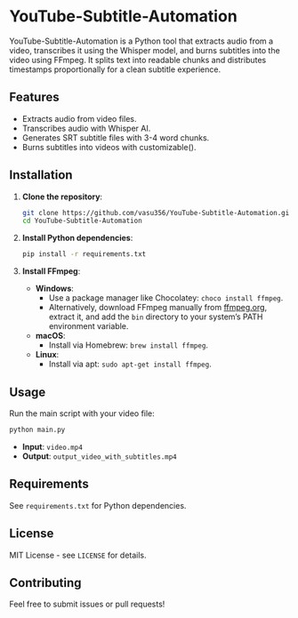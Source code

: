 # YouTube-Subtitle-Automation

YouTube-Subtitle-Automation is a Python tool that extracts audio from a video, transcribes it using the Whisper model, and burns subtitles into the video using FFmpeg. It splits text into readable chunks and distributes timestamps proportionally for a clean subtitle experience.

## Features
- Extracts audio from video files.
- Transcribes audio with Whisper AI.
- Generates SRT subtitle files with 3-4 word chunks.
- Burns subtitles into videos with customizable().

## Installation

1. **Clone the repository**:
   ```bash
   git clone https://github.com/vasu356/YouTube-Subtitle-Automation.git
   cd YouTube-Subtitle-Automation
   ```

2. **Install Python dependencies**:
   ```bash
   pip install -r requirements.txt
   ```

3. **Install FFmpeg**:
   - **Windows**:
     - Use a package manager like Chocolatey: `choco install ffmpeg`.
     - Alternatively, download FFmpeg manually from [ffmpeg.org](https://ffmpeg.org/download.html), extract it, and add the `bin` directory to your system’s PATH environment variable.
   - **macOS**:
     - Install via Homebrew: `brew install ffmpeg`.
   - **Linux**:
     - Install via apt: `sudo apt-get install ffmpeg`.

## Usage
Run the main script with your video file:
```bash
python main.py
```
- **Input**: `video.mp4`
- **Output**: `output_video_with_subtitles.mp4`

## Requirements
See `requirements.txt` for Python dependencies.

## License
MIT License - see `LICENSE` for details.

## Contributing
Feel free to submit issues or pull requests!
